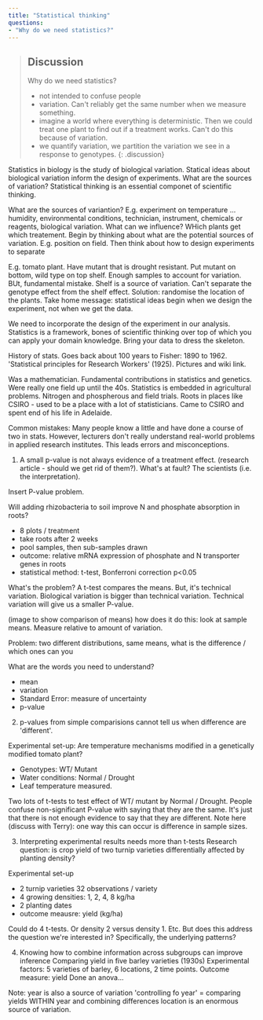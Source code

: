 ```yaml
---
title: "Statistical thinking"
questions:
- "Why do we need statistics?"
---
```


> ## Discussion
> Why do we need statistics?
> - not intended to confuse people
> - variation. Can't reliably get the same number when we measure something.
> - imagine a world where everything is deterministic. Then we could treat one plant to find out if a treatment works. Can't do this because of variation.
> - we quantify variation, we partition the variation we see in a response to genotypes. 
{: .discussion}

Statistics in biology is the study of biological variation. Statical ideas about biological variation inform the design of experiments. What are the sources of variation? Statistical thinking is an essential componet of scientific thinking. 

What are the sources of variantion? E.g. experiment on temperature ... humidity, environmental conditions, technician, instrument, chemicals or reagents, biological variation. 
What can we influence? WHich plants get which treatement. Begin by thinking about what are the potential sources of variation. E.g. position on field. Then think about how to design experiments to separate 

E.g. tomato plant. Have mutant that is drought resistant. Put mutant on bottom, wild type on top shelf. Enough samples to account for variation. BUt, fundamental mistake. Shelf is a source of variation. Can't separate the genotype effect from the shelf effect. Solution: randomise the location of the plants. Take home message: statistical ideas begin when we design the experiment, not when we get the data. 

We need to incorporate the design of the experiment in our analysis. 
Statistics is a framework, bones of scientific thinking over top of which you can apply your domain knowledge. Bring your data to dress the skeleton. 

History of stats. Goes back about 100 years to Fisher: 1890 to 1962. 'Statistical principles for Research Workers' (1925). 
Pictures and wiki link.

Was a mathematician. Fundamental contributions in statistics and genetics. Were really one field up until the 40s. Statistics is embedded in agricultural problems. Nitrogen and phospherous and field trials. Roots in places like CSIRO - used to be a place with a lot of statisticians. Came to CSIRO and spent end of his life in Adelaide. 

Common mistakes:
Many people know a little and have done a course of two in stats. However, lecturers don't really understand real-world problems in applied research institutes. This leads errors and misconceptions. 

1. A small p-value is not always evidence of a treatment effect. (research article - should we get rid of them?). What's at fault? The scientists (i.e. the interpretation). 

Insert P-value problem. 

Will adding rhizobacteria to soil improve N and phosphate absorption in roots?
* 8 plots / treatment
* take roots after 2 weeks
* pool samples, then sub-samples drawn
* outcome: relative mRNA expression of phosphate and N transporter genes in roots
* statistical method: t-test, Bonferroni correction p<0.05

What's the problem? A t-test compares the means. But, it's technical variation. Biological variation is bigger than technical variation. Technical variation will give us a smaller P-value. 

(image to show comparison of means)
how does it do this: look at sample means. Measure relative to amount of variation.

Problem: two different distributions, same means, what is the difference / which ones can you 

What are the words you need to understand?

* mean
* variation
* Standard Error: measure of uncertainty
* p-value

2. p-values from simple comparisions cannot tell us when difference are 'different'.

Experimental set-up:
Are temperature mechanisms modified in a genetically modified tomato plant?
* Genotypes: WT/ Mutant
* Water conditions: Normal / Drought
* Leaf temperature measured. 

Two lots of t-tests to test effect of WT/ mutant by Normal / Drought. People confuse non-significant P-value with saying that they are the same. It's just that there is not enough evidence to say that they are different. Note here (discuss with Terry): one way this can occur is difference in sample sizes. 

3. Interpreting experimental results needs more than t-tests
Research question: is crop yield of two turnip varieties differentially affected by planting density? 

Experimental set-up
* 2 turnip varieties 32 observations / variety
* 4 growing densities: 1, 2, 4, 8 kg/ha
* 2 planting dates
* outcome meausre: yield (kg/ha)

Could do 4 t-tests. Or density 2 versus density 1. Etc. But does this address the question we're interested in? Specifically, the underlying patterns?

4. Knowing how to combine information across subgroups can improve inference
Comparing yield in five barley varieties (1930s)
Experimental factors: 5 varieties of barley, 6 locations, 2 time points. Outcome measure: yield
Done an anova...

Note: year is also a source of variation 'controlling fo year' = comparing yields WITHIN year and combining differences
location is an enormous source of variation. 
